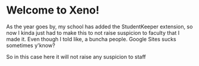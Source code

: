 # Welcome to Xeno!

As the year goes by, my school has added the StudentKeeper extension, so now I kinda just had to make this to not raise suspicion to faculty that I made it.
Even though I told like, a buncha people. Google Sites sucks sometimes y'know?

So in this case here it will not raise any suspicion to staff

